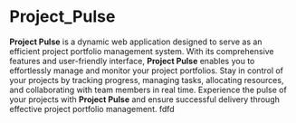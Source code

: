 # Project_Pulse
**Project Pulse** is a dynamic web application designed to serve as an efficient project portfolio management system. With its comprehensive features and user-friendly interface, **Project Pulse** enables you to effortlessly manage and monitor your project portfolios. Stay in control of your projects by tracking progress, managing tasks, allocating resources, and collaborating with team members in real time. Experience the pulse of your projects with **Project Pulse** and ensure successful delivery through effective project portfolio management.
fdfd
